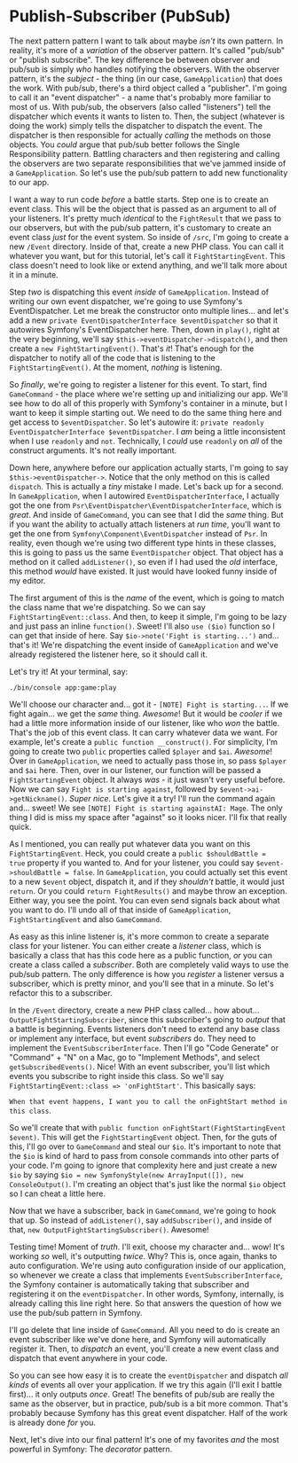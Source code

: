 # Publish-Subscriber (PubSub)

The next pattern pattern I want to talk about maybe *isn't* its own pattern. In reality, it's more of a *variation* of the observer pattern. It's called "pub/sub" or "publish subscribe". The key difference be between observer and pub/sub is simply *who* handles notifying the observers. With the observer pattern, it's the *subject* - the thing (in our case, `GameApplication`) that does the work. With pub/sub, there's a third object called a "publisher". I'm going to call it an "event dispatcher" - a name that's probably more familiar to most of us. With pub/sub, the observers (also called "listeners") tell the dispatcher which events it wants to listen to. Then, the subject (whatever is doing the work) simply tells the dispatcher to dispatch the event. The dispatcher is then responsible for actually *calling* the methods on those objects. You *could* argue that pub/sub better follows the Single Responsibility pattern. Battling characters and then registering and calling the observers are two separate responsibilities that we've jammed inside of a `GameApplication`. So let's use the pub/sub pattern to add new functionality to our app.

I want a way to run code *before* a battle starts. Step one is to create an event class. This will be the object that is passed as an argument to all of your listeners. It's pretty much *identical* to the `FightResult` that we pass to our observers, but with the pub/sub pattern, it's customary to create an event class *just* for the event system. So inside of `/src`, I'm going to create a new `/Event` directory. Inside of that, create a new PHP class. You can call it whatever you want, but for this tutorial, let's call it `FightStartingEvent`. This class doesn't need to look like or extend anything, and we'll talk more about it in a minute.

Step *two* is dispatching this event *inside* of `GameApplication`. Instead of writing our own event dispatcher, we're going to use Symfony's EventDispatcher. Let me break the constructor onto multiple lines... and let's add a new `private EventDispatcherInterface $eventDispatcher` so that it autowires Symfony's EventDispatcher here. Then, down in `play()`, right at the very beginning, we'll say `$this->eventDispatcher->dispatch()`, and then create a `new FightStartingEvent()`. That's *it*! That's enough for the dispatcher to notify all of the code that is listening to the `FightStartingEvent()`. At the moment, *nothing* is listening.

So *finally*, we're going to register a listener for this event. To start, find `GameCommand` - the place where we're setting up and initializing our app. We'll see how to do all of this properly with Symfony's container in a minute, but I want to keep it simple starting out. We need to do the same thing here and get access to `$eventDispatcher`. So let's autowire it: `private readonly EventDispatcherInterface $eventDispatcher`. I *am* being a little inconsistent when I use `readonly` and `not`. Technically, I *could* use `readonly` on *all* of the construct arguments. It's not really important.

Down here, anywhere before our application actually starts, I'm going to say `$this->eventDispatcher->`. Notice that the only method on this is called `dispatch`. This is actually a *tiny* mistake I made. Let's back up for a second. In `GameApplication`, when I autowired `EventDispatcherInterface`, I actually got the one from `Psr\EventDispatcher\EventDispatcherInterface`, which is *great*. And inside of `GameCommand`, you can see that I did the *same* thing. But if you want the ability to actually attach listeners at *run time*, you'll want to get the one from `Symfony\Component\EventDispatcher` instead of `Psr`. In reality, even though we're using two different type hints in these classes, this is going to pass us the same `EventDispatcher` object. That object has a method on it called `addListener()`, so even if I had used the *old* interface, this method *would* have existed. It just would have looked funny inside of my editor.

The first argument of this is the *name* of the event, which is going to match the class name that we're dispatching. So we can say `FightStartingEvent::class`. And then, to keep it simple, I'm going to be lazy and just pass an inline `function()`. Sweet! I'll also `use ($io)` function so I can get that inside of here. Say `$io->note('Fight is starting...')` and... that's it! We're dispatching the event inside of `GameApplication` and we've already registered the listener here, so it should call it.

Let's try it! At your terminal, say:

```terminal
./bin/console app:game:play
```

We'll choose our character and... got it - `[NOTE] Fight is starting...`. If we fight again... we get the *same* thing. *Awesome*! But it would be *cooler* if we had a little more information inside of our listener, like who *won* the battle. That's the job of this event class. It can carry whatever data we want. For example, let's create a `public function __construct()`. For simplicity, I'm going to create two `public` properties called `$player` and `$ai`. *Awesome*! Over in `GameApplication`, we need to actually pass those in, so pass `$player` and `$ai` here. Then, over in our listener, our function will be passed a `FightStartingEvent` object. It always *was* - it just wasn't very useful before. Now we can say `Fight is starting against`, followed by `$event->ai->getNickname()`. *Super nice*. Let's give it a try! I'll run the command again and... sweet! We see `[NOTE] Fight is starting againstAI: Mage`. The only thing I did is miss my space after "against" so it looks nicer. I'll fix that really quick.

As I mentioned, you can really put whatever data you want on this `FightStartingEvent`. Heck, you could create a `public $shouldBattle =  true` property if you wanted to. And for your listener, you could say `$event->shouldBattle = false`. In `GameApplication`, you could actually set this event to a new `$event` object, dispatch it, and if they *shouldn't* battle, it would just `return`. Or you could `return FightResults()` and maybe throw an exception. Either way, you see the point. You can even send signals back about what you want to do. I'll undo all of that inside of `GameApplication`, `FightStartingEvent` and also `GameCommand`.

As easy as this inline listener is, it's more common to create a separate class for your listener. You can either create a *listener* class, which is basically a class that has this code here as a public function, *or* you can create a class called a *subscriber*. Both are completely valid ways to use the pub/sub pattern. The only difference is how you *register* a listener versus a subscriber, which is pretty minor, and you'll see that in a minute. So let's refactor this to a subscriber.

In the `/Event` directory, create a new PHP class called... how about... `OutputFightStartingSubscriber`, since this subscriber's going to *output* that a battle is beginning. Events listeners don't need to extend any base class or implement any interface, but event *subscribers* do. They need to implement the `EventSubscriberInterface`. Then I'll go "Code Generate" or "Command" + "N" on a Mac, go to "Implement Methods", and select `getSubscribedEvents()`. Nice! With an event subscriber, you'll list which events you subscribe to right inside this class. So we'll say `FightStartingEvent::class => 'onFightStart'`. This basically says:

`When that event happens, I want you to call the
onFightStart method in this class`.

So we'll create that with `public function onFightStart(FightStartingEvent $event)`. This will get the `FightStartingEvent` object. Then, for the guts of this, I'll go over to `GameCommand` and steal our `$io`. It's important to note that the `$io` is kind of hard to pass from console commands into other parts of your code. I'm going to ignore that complexity here and just create a new `$io` by saying `$io = new SymfonyStyle(new ArrayInput([]), new ConsoleOutput()`. I'm creating an object that's just like the normal `$io` object so I can cheat a little here.

Now that we have a subscriber, back in `GameCommand`, we're going to hook that up. So instead of `addListener()`, say `addSubscriber()`, and inside of that, `new OutputFightStartingSubscriber()`. Awesome!

Testing time! Moment of *truth*. I'll exit, choose my character and... wow! It's working *so* well, it's outputting *twice*. Why? This is, once again, thanks to auto configuration. We're using auto configuration inside of our application, so whenever we create a class that implements `EventSubscriberInterface`, the Symfony container is automatically taking that subscriber and registering it on the `eventDispatcher`. In other words, Symfony, internally, is already calling this line right here. So that answers the question of how we use the pub/sub pattern in Symfony.

I'll go delete that line inside of `GameCommand`. All you need to do is create an event subscriber like we've done here, and Symfony will automatically register it. Then, to *dispatch* an event, you'll create a new event class and dispatch that event anywhere in your code.

So you can see how easy it is to create the `eventDispatcher` and dispatch *all kinds* of events all over your application. If we try this again (I'll exit I battle first)... it only outputs *once*. Great! The benefits of pub/sub are really the same as the observer, but in practice, pub/sub is a bit more common. That's probably because Symfony has this great event dispatcher. Half of the work is already done *for* you.

Next, let's dive into our final pattern! It's one of my favorites *and* the most powerful in Symfony: The *decorator* pattern.
